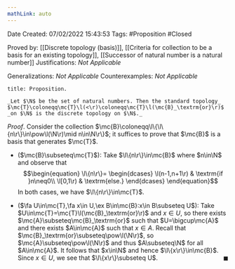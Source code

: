 ```yaml
---
mathLink: auto
---
```


<div class="topSpace"></div>

Date Created: 07/02/2022 15:43:53
Tags: #Proposition #Closed 

Proved by: [[Discrete topology (basis)]], [[Criteria for collection to be a basis for an existing topology]], [[Successor of natural number is a natural number]]
Justifications: _Not Applicable_

Generalizations: _Not Applicable_
Counterexamples: _Not Applicable_

``` ad-Proposition
title: Proposition.

_Let $\N$ be the set of natural numbers. Then the standard topology_ $\mc{T}\coloneqq\mc{T}\l(<\r)\coloneqq\mc{T}\l(\mc{B}_\textrm{or}\r)$ _on $\N$ is the discrete topology on $\N$._

```

_Proof_. Consider the collection $\mc{B}\coloneqq\l\{\l\{n\r\}\in\pow\l(\N\r)\mid n\in\N\r\}$; it suffices to prove that $\mc{B}$ is a basis that generates $\mc{T}$.
* ($\mc{B}\subseteq\mc{T}$): Take $\l\{n\r\}\in\mc{B}$ where $n\in\N$ and observe that
$$\begin{equation}
    \l\{n\r\}=
    \begin{dcases}
        \l(n-1,n+1\r) & \textrm{if }n\neq0\\
        \l[0,1\r) & \textrm{else.}
    \end{dcases}
\end{equation}$$
In both cases, we have $\l\{n\r\}\in\mc{T}$.

* ($\fa U\in\mc{T},\fa x\in U,\ex B\in\mc{B}:x\in B\subseteq U$): Take $U\in\mc{T}=\mc{T}\l(\mc{B}_\textrm{or}\r)$ and $x\in U$, so there exists $\mc{A}\subseteq\mc{B}_\textrm{or}$ such that $U=\bigcup\mc{A}$ and there exists $A\in\mc{A}$ such that $x\in A$. Recall that $\mc{B}_\textrm{or}\subseteq\pow\l(\N\r)$, so $\mc{A}\subseteq\pow\l(\N\r)$ and thus $A\subseteq\N$ for all $A\in\mc{A}$. It follows that $x\in\N$ and hence $\l\{x\r\}\in\mc{B}$. Since $x\in U$, we see that $\l\{x\r\}\subseteq U$.<span style="float:right;">$\blacksquare$</span>
